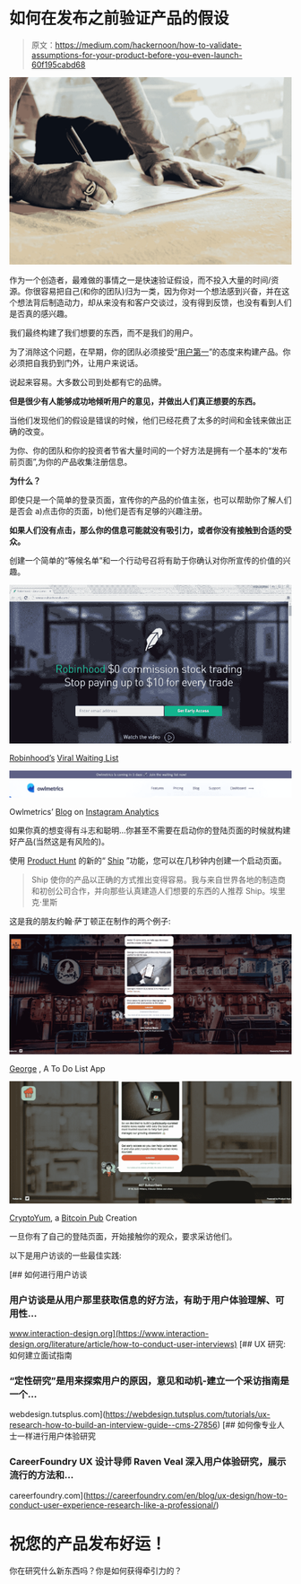 # 如何在发布之前验证产品的假设

> 原文：<https://medium.com/hackernoon/how-to-validate-assumptions-for-your-product-before-you-even-launch-60f195cabd68>

![](img/8d80349bc9ce7b53f3ca04d2dad70eaa.png)

作为一个创造者，最难做的事情之一是快速验证假设，而不投入大量的时间/资源。你很容易把自己(和你的团队)归为一类，因为你对一个想法感到兴奋，并在这个想法背后制造动力，却从来没有和客户交谈过，没有得到反馈，也没有看到人们是否真的感兴趣。

我们最终构建了我们想要的东西，而不是我们的用户。

为了消除这个问题，在早期，你的团队必须接受“[用户第一](/@jaf_designer/designing-digital-products-user-first-bbf6be44ac3a)”的态度来构建产品。你必须把自我扔到门外，让用户来说话。

说起来容易。大多数公司到处都有它的品牌。

**但是很少有人能够成功地倾听用户的意见，并做出人们真正想要的东西。**

当他们发现他们的假设是错误的时候，他们已经花费了太多的时间和金钱来做出正确的改变。

为你、你的团队和你的投资者节省大量时间的一个好方法是拥有一个基本的“发布前页面”,为你的产品收集注册信息。

**为什么？**

即使只是一个简单的登录页面，宣传你的产品的价值主张，也可以帮助你了解人们是否会 a)点击你的页面，b)他们是否有足够的兴趣注册。

**如果人们没有点击，那么你的信息可能就没有吸引力，或者你没有接触到合适的受众。**

创建一个简单的“等候名单”和一个行动号召将有助于你确认对你所宣传的价值的兴趣。

![](img/001b5165eb1120006a55d44a20a76c5a.png)

[Robinhood’s](https://robinhood.com/) [Viral Waiting List](https://kickofflabs.com/blog/how-to-setup-a-viral-waiting-list-launch-page-like-robinhood-with-kickofflabs/)

![](img/5ba6feede38168744d740c475e708e75.png)

Owlmetrics’ [Blog](https://owlmetrics.com/blog/instagram-tricks-and-features/) on [Instagram Analytics](https://www.forbes.com/sites/johnhall/2017/10/30/top-10-instagram-analytics-tools-you-need-to-check-out/#42623d291f9d)

如果你真的想变得有斗志和聪明…你甚至不需要在启动你的登陆页面的时候就构建好产品(当然这是有风险的)。

使用 [Product Hunt](https://medium.com/u/b8b4445269d0?source=post_page-----60f195cabd68--------------------------------) 的新的“ [Ship](https://www.producthunt.com/ship) ”功能，您可以在几秒钟内创建一个启动页面。

> Ship 使你的产品以正确的方式推出变得容易。我与来自世界各地的制造商和初创公司合作，并向那些认真建造人们想要的东西的人推荐 Ship。埃里克·里斯

这是我的朋友约翰·萨丁顿正在制作的两个例子:

[![](img/69a898c15958402d548939a0ca724d01.png)](http://trygeorge.com)

[George](https://www.producthunt.com/upcoming/george) , A To Do List App

![](img/3d833ee9127f5e0b4694471de12aacf6.png)

[CryptoYum](https://www.producthunt.com/upcoming/cryptoyum), a [Bitcoin Pub](http://thebitcoin.pub) Creation

一旦你有了自己的登陆页面，开始接触你的观众，要求采访他们。

以下是用户访谈的一些最佳实践:

[](https://www.interaction-design.org/literature/article/how-to-conduct-user-interviews) [## 如何进行用户访谈

### 用户访谈是从用户那里获取信息的好方法，有助于用户体验理解、可用性…

www.interaction-design.org](https://www.interaction-design.org/literature/article/how-to-conduct-user-interviews) [](https://webdesign.tutsplus.com/tutorials/ux-research-how-to-build-an-interview-guide--cms-27856) [## UX 研究:如何建立面试指南

### “定性研究”是用来探索用户的原因，意见和动机-建立一个采访指南是一个…

webdesign.tutsplus.com](https://webdesign.tutsplus.com/tutorials/ux-research-how-to-build-an-interview-guide--cms-27856) [](https://careerfoundry.com/en/blog/ux-design/how-to-conduct-user-experience-research-like-a-professional/) [## 如何像专业人士一样进行用户体验研究

### CareerFoundry UX 设计导师 Raven Veal 深入用户体验研究，展示流行的方法和…

careerfoundry.com](https://careerfoundry.com/en/blog/ux-design/how-to-conduct-user-experience-research-like-a-professional/) 

# 祝您的产品发布好运！

你在研究什么新东西吗？你是如何获得牵引力的？